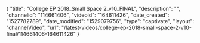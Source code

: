 {
    "title": "College EP 2018_Small Space 2_v10_FINAL",
    "description": "",
    "channelid": "114661406",
    "videoid": "164611426",
    "date_created": "1527782789",
    "date_modified": "1529079756",
    "type": "captivate",
    "layout": "channelVideo",
    "url": "\/latest-videos\/college-ep-2018-small-space-2-v10-final\/114661406-164611426"
}